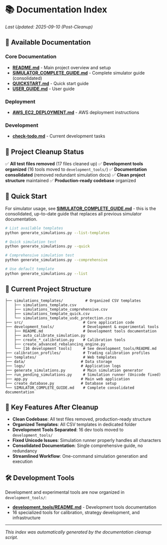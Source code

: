 # 📚 Documentation Index

*Last Updated: 2025-09-10 (Post-Cleanup)*

## 📖 Available Documentation

### Core Documentation
- **[README.md](README.md)** - Main project overview and setup
- **[SIMULATOR_COMPLETE_GUIDE.md](SIMULATOR_COMPLETE_GUIDE.md)** - Complete simulator guide (consolidated)
- **[QUICKSTART.md](QUICKSTART.md)** - Quick start guide
- **[USER_GUIDE.md](USER_GUIDE.md)** - User guide

### Deployment
- **[AWS_EC2_DEPLOYMENT.md](AWS_EC2_DEPLOYMENT.md)** - AWS deployment instructions

### Development
- **[check-todo.md](check-todo.md)** - Current development tasks

## 🧹 Project Cleanup Status

✅ **All test files removed** (17 files cleaned up)
✅ **Development tools organized** (16 tools moved to `development_tools/`)
✅ **Documentation consolidated** (removed redundant simulation docs)
✅ **Clean project structure** maintained
✅ **Production-ready codebase** organized

## 🚀 Quick Start

For simulator usage, see **[SIMULATOR_COMPLETE_GUIDE.md](SIMULATOR_COMPLETE_GUIDE.md)** - this is the consolidated, up-to-date guide that replaces all previous simulator documentation.

```bash
# List available templates
python generate_simulations.py --list-templates

# Quick simulation test
python generate_simulations.py --quick

# Comprehensive simulation test  
python generate_simulations.py --comprehensive

# Use default template
python generate_simulations.py --list
```

## 📁 Current Project Structure

```
├── simulations_templates/          # Organized CSV templates
│   ├── simulations_template.csv
│   ├── simulations_template_comprehensive.csv
│   ├── simulations_template_quick.csv
│   └── simulations_template_usdc_protection.csv
├── src/                           # Core application code
├── development_tools/             # Development & experimental tools
│   ├── README.md                  # Development tools documentation
│   ├── auto_calibrate_simulation.py
│   ├── create_*_calibration.py    # Calibration tools
│   ├── create_advanced_rebalancing_engine.py
│   └── [16 development tools]     # See development_tools/README.md
├── calibration_profiles/          # Trading calibration profiles
├── templates/                     # Web templates
├── data/                         # Data storage
├── logs/                         # Application logs
├── generate_simulations.py        # Main simulation generator
├── run_pending_simulations.py     # Simulation runner (Unicode fixed)
├── app.py                        # Main web application
├── create_database.py            # Database setup
└── SIMULATOR_COMPLETE_GUIDE.md    # Complete consolidated documentation
```

## 🎯 Key Features After Cleanup

- **Clean Codebase**: All test files removed, production-ready structure
- **Organized Templates**: All CSV templates in dedicated folder
- **Development Tools Separated**: 16 dev tools moved to `development_tools/`
- **Fixed Unicode Issues**: Simulation runner properly handles all characters
- **Consolidated Documentation**: Single comprehensive guide, no redundancy
- **Streamlined Workflow**: One-command simulation generation and execution

## 🛠️ Development Tools

Development and experimental tools are now organized in `development_tools/`:
- **[development_tools/README.md](development_tools/README.md)** - Development tools documentation
- 16 specialized tools for calibration, strategy development, and infrastructure

---

*This index was automatically generated by the documentation cleanup script.*
